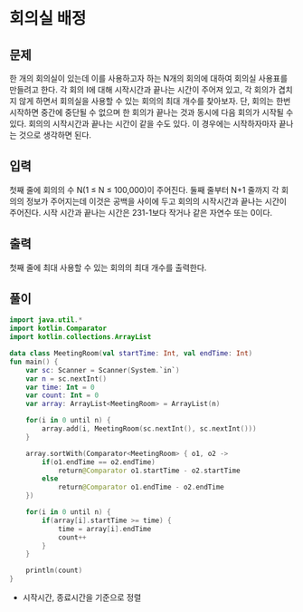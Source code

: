 # 회의실 배정
## 문제
한 개의 회의실이 있는데 이를 사용하고자 하는 N개의 회의에 대하여 회의실 사용표를 만들려고 한다. 각 회의 I에 대해 시작시간과 끝나는 시간이 주어져 있고, 각 회의가 겹치지 않게 하면서 회의실을 사용할 수 있는 회의의 최대 개수를 찾아보자. 단, 회의는 한번 시작하면 중간에 중단될 수 없으며 한 회의가 끝나는 것과 동시에 다음 회의가 시작될 수 있다. 회의의 시작시간과 끝나는 시간이 같을 수도 있다. 이 경우에는 시작하자마자 끝나는 것으로 생각하면 된다.

## 입력
첫째 줄에 회의의 수 N(1 ≤ N ≤ 100,000)이 주어진다. 둘째 줄부터 N+1 줄까지 각 회의의 정보가 주어지는데 이것은 공백을 사이에 두고 회의의 시작시간과 끝나는 시간이 주어진다. 시작 시간과 끝나는 시간은 231-1보다 작거나 같은 자연수 또는 0이다.

## 출력
첫째 줄에 최대 사용할 수 있는 회의의 최대 개수를 출력한다.

## 풀이
```kotlin
import java.util.*
import kotlin.Comparator
import kotlin.collections.ArrayList

data class MeetingRoom(val startTime: Int, val endTime: Int)
fun main() {
    var sc: Scanner = Scanner(System.`in`)
    var n = sc.nextInt()
    var time: Int = 0
    var count: Int = 0
    var array: ArrayList<MeetingRoom> = ArrayList(n)

    for(i in 0 until n) {
        array.add(i, MeetingRoom(sc.nextInt(), sc.nextInt()))
    }

    array.sortWith(Comparator<MeetingRoom> { o1, o2 ->
        if(o1.endTime == o2.endTime)
            return@Comparator o1.startTime - o2.startTime
        else
            return@Comparator o1.endTime - o2.endTime
    })

    for(i in 0 until n) {
        if(array[i].startTime >= time) {
            time = array[i].endTime
            count++
        }
    }

    println(count)
}
```

* 시작시간, 종료시간을 기준으로 정렬
